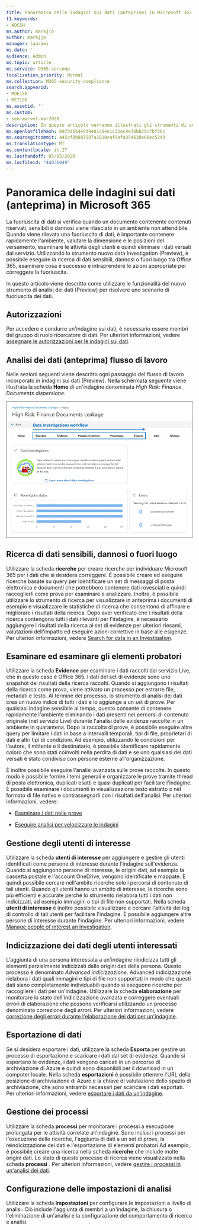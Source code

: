 ```yaml
---
title: Panoramica delle indagini sui dati (anteprima) in Microsoft 365
f1.keywords:
- NOCSH
ms.author: markjjo
author: markjjo
manager: laurawi
ms.date: ''
audience: Admin
ms.topic: article
ms.service: O365-seccomp
localization_priority: Normal
ms.collection: M365-security-compliance
search.appverid:
- MOE150
- MET150
ms.assetid: ''
ms.custom:
- seo-marvel-mar2020
description: In questo articolo verranno illustrati gli strumenti di analisi dei dati (Preview) in Microsoft 365. Lo strumento indagini dati consente di valutare e correggere la fuoriuscita dei dati.
ms.openlocfilehash: 6975d554e939481c6ee1c32ec4e76bb25c7bf36c
ms.sourcegitcommit: a45cf8b887587a1810caf9afa354638e68ec5243
ms.translationtype: MT
ms.contentlocale: it-IT
ms.lasthandoff: 05/05/2020
ms.locfileid: "44036049"
---
```

# <a name="overview-of-data-investigations-preview-in-microsoft-365"></a>Panoramica delle indagini sui dati (anteprima) in Microsoft 365

La fuoriuscita di dati si verifica quando un documento contenente contenuti riservati, sensibili o dannosi viene rilasciato in un ambiente non attendibile. Quando viene rilevata una fuoriuscita di dati, è importante contenere rapidamente l'ambiente, valutare la dimensione e le posizioni del versamento, esaminare le attività degli utenti e quindi eliminare i dati versati dal servizio. Utilizzando lo strumento nuovo data Investigation (Preview), è possibile eseguire la ricerca di dati sensibili, dannosi o fuori luogo tra Office 365, esaminare cosa è successo e intraprendere le azioni appropriate per correggere la fuoriuscita.  

In questo articolo viene descritto come utilizzare le funzionalità del nuovo strumento di analisi dei dati (Preview) per risolvere uno scenario di fuoriuscita dei dati.

## <a name="permissions"></a>Autorizzazioni

Per accedere e condurre un'indagine sui dati, è necessario essere membri del gruppo di ruolo ricercatore di dati. Per ulteriori informazioni, vedere [assegnare le autorizzazioni per le indagini sui dati](data-investigations-permissions.md).

## <a name="data-investigations-preview-workflow"></a>Analisi dei dati (anteprima) flusso di lavoro 

Nelle sezioni seguenti viene descritto ogni passaggio del flusso di lavoro incorporato in indagini sui dati (Preview). Nella schermata seguente viene illustrata la scheda **Home** di un'indagine denominata *High Risk: Finance Documents dispersione*. 

![Flusso di lavoro nello strumento indagini dati](../media/DataInvestigationsWorkflow.png)

## <a name="search-for-sensitive-malicious-or-misplaced-data"></a>Ricerca di dati sensibili, dannosi o fuori luogo

Utilizzare la scheda **ricerche** per creare ricerche per individuare Microsoft 365 per i dati che si desidera correggere. È possibile creare ed eseguire ricerche basate su query per identificare un set di messaggi di posta elettronica e documenti che potrebbero contenere dati rovesciati e quindi raccoglierli come prova per esaminare e analizzare. Inoltre, è possibile utilizzare lo strumento di ricerca per visualizzare in anteprima i documenti di esempio e visualizzare le statistiche di ricerca che consentono di affinare e migliorare i risultati della ricerca. Dopo aver verificato che i risultati della ricerca contengono tutti i dati rilevanti per l'indagine, è necessario aggiungere i risultati della ricerca al set di evidenze per ulteriori riesami, valutazioni dell'impatto ed eseguire azioni correttive in base alle esigenze. Per ulteriori informazioni, vedere [Search for data in an Investigation](search-for-data.md).

## <a name="review-and-investigate-evidence"></a>Esaminare ed esaminare gli elementi probatori

Utilizzare la scheda **Evidence** per esaminare i dati raccolti dal servizio Live, che in questo caso è Office 365. I dati del set di evidenze sono uno snapshot dei risultati della ricerca raccolti. Quando si aggiungono i risultati della ricerca come prova, viene attivato un processo per estrarre file, metadati e testo. Al termine del processo, lo strumento di analisi dei dati crea un nuovo indice di tutti i dati e lo aggiunge a un set di prove. Per qualsiasi indagine sensibile al tempo, questo consente di contenere rapidamente l'ambiente eliminando i dati presenti nei percorsi di contenuto originale (nel servizio Live) durante l'analisi delle evidenze raccolte in un ambiente in quarantena. Dopo la raccolta di prove, è possibile eseguire altre query per limitare i dati in base a intervalli temporali, tipi di file, proprietari di dati e altri tipi di condizioni. Ad esempio, utilizzando le condizioni per l'autore, il mittente e il destinatario, è possibile identificare rapidamente coloro che sono stati coinvolti nella perdita di dati e se uno qualsiasi dei dati versati è stato condiviso con persone esterne all'organizzazione.

È inoltre possibile eseguire l'analisi avanzata sulle prove raccolte. In questo modo è possibile fornire i temi generali e organizzare le prove tramite thread di posta elettronica, duplicati esatti e quasi duplicati per facilitare l'indagine. È possibile esaminare i documenti in visualizzazione testo estratto o nel formato di file nativo e contrassegnarli con i risultati dell'analisi. Per ulteriori informazioni, vedere:

  - [Esaminare i dati nelle prove](review-data-in-evidence.md)

  - [Eseguire analisi per velocizzare le indagini](run-analytics-to-investigate-faster.md)


## <a name="managing-people-of-interest"></a>Gestione degli utenti di interesse

Utilizzare la scheda **utenti di interesse** per aggiungere e gestire gli utenti identificati come persone di interesse durante l'indagine sull'evidenza. Quando si aggiungono persone di interesse, le origini dati, ad esempio la cassetta postale e l'account OneDrive, vengono identificate e mappate. È quindi possibile cercare nell'ambito ricerche solo i percorsi di contenuto di tali utenti. Quando gli utenti hanno un ambito di interesse, le ricerche sono più efficienti e accurate perché lo strumento rielabora tutti i dati non indicizzati, ad esempio immagini o tipi di file non supportati. Nella scheda **utenti di interesse** è inoltre possibile visualizzare e cercare l'attività dei log di controllo di tali utenti per facilitare l'indagine. È possibile aggiungere altre persone di interesse durante l'indagine. Per ulteriori informazioni, vedere [Manage people of interest an Investigation](manage-people-of-interest.md).

## <a name="indexing-the-data-of-people-of-interest"></a>Indicizzazione dei dati degli utenti interessati

L'aggiunta di una persona interessata a un'indagine riindicizza tutti gli elementi parzialmente indicizzati dalle origini dati della persona. Questo processo è denominato *Advanced indicizzazione*. Advanced indicizzazione rielabora i dati quali immagini e tipi di file non supportati in modo che questi dati siano completamente individuabili quando si eseguono ricerche per raccogliere i dati per un'indagine. Utilizzare la scheda **elaborazione** per monitorare lo stato dell'indicizzazione avanzata e correggere eventuali errori di elaborazione che possono verificarsi utilizzando un processo denominato correzione degli *errori*. Per ulteriori informazioni, vedere [correzione degli errori durante l'elaborazione dei dati per un'indagine](error-remediation.md).

## <a name="exporting-data"></a>Esportazione di dati

Se si desidera esportare i dati, utilizzare la scheda **Esporta** per gestire un processo di esportazione e scaricare i dati dal set di evidenze. Quando si esportano le evidenze, i dati vengono caricati in un percorso di archiviazione di Azure e quindi sono disponibili per il download in un computer locale. Nella scheda **esportazioni** è possibile ottenere l'URL della posizione di archiviazione di Azure e la chiave di valutazione dello spazio di archiviazione, che sono entrambi necessari per scaricare i dati esportati. Per ulteriori informazioni, vedere [esportare i dati da un'indagine](export-data.md).

## <a name="managing-jobs"></a>Gestione dei processi

Utilizzare la scheda **processi** per monitorare i processi a esecuzione prolungata per le attività correlate all'indagine. Sono inclusi i processi per l'esecuzione delle ricerche, l'aggiunta di dati a un set di prove, la reindicizzazione dei dati e l'esportazione di elementi probatori Ad esempio, è possibile creare una ricerca nella scheda **ricerche** che include molte origini dati. Lo stato di questo processo di ricerca viene visualizzato nella scheda **processi** . Per ulteriori informazioni, vedere [gestire i processi in un'analisi dei dati](manage-jobs.md).

## <a name="configuring-investigation-settings"></a>Configurazione delle impostazioni di analisi

Utilizzare la scheda **Impostazioni** per configurare le impostazioni a livello di analisi. Ciò include l'aggiunta di membri a un'indagine, la chiusura o l'eliminazione di un'analisi e la configurazione del comportamento di ricerca e analisi.
